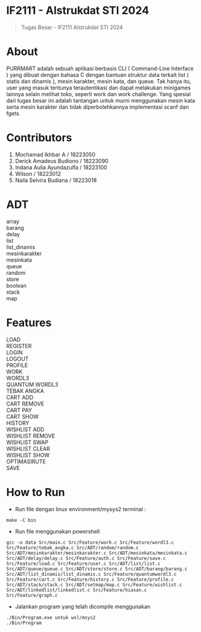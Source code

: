 # IF2111 - Alstrukdat STI 2024
> Tugas Besar - IF2111 Alstrukdat STI 2024

# About
PURRMART adalah sebuah aplikasi berbasis CLI ( Command-Line Interface ) yang dibuat dengan bahasa C dengan bantuan struktur data terkait list ( statis dan dinamis ), mesin karakter, mesin kata, dan queue. Tak hanya itu, user yang masuk tentunya terautentikasi dan dapat melakukan minigames lainnya selain melihat toko, seperti work dan work challenge. Yang spesial dari tugas besar ini adalah tantangan untuk murni menggunakan mesin kata serta mesin karakter dan tidak diperbolehkannya implementasi scanf dan fgets.

# Contributors
1. Mochamad Ikhbar A / 18223050
2. Derick Amadeus Budiono	/ 18223090
3. Indana Aulia Ayundazulfa	/ 18223100
4. Wilson	/ 18223012
5. Naila Selvira Budiana / 18223018

# ADT
array<br />
barang<br />
delay<br />
list<br />
list_dinamis<br />
mesinkarakter<br />
mesinkata<br />
queue<br />
random<br />
store<br />
boolean<br />
stack<br />
map<br />

# Features
LOAD<br />
REGISTER<br />
LOGIN<br />
LOGOUT<br />
PROFILE<br />
WORK<br />
WORDL3<br />
QUANTUM WORDL3<br />
TEBAK ANGKA<br />
CART ADD<br />
CART REMOVE<br />
CART PAY<br />
CART SHOW<br />
HISTORY<br />
WISHLIST ADD<br />
WISHLIST REMOVE<br />
WISHLIST SWAP<br />
WISHLIST CLEAR<br />
WISHLIST SHOW<br />
OPTIMASIRUTE<br />
SAVE<br />

# How to Run
- Run file dengan linux environment/mysys2 terminal :
```
make -C bin
```
- Run file menggunakan powershell
```
gcc -o data Src/main.c Src/Feature/work.c Src/Feature/wordl3.c Src/Feature/tebak_angka.c Src/ADT/random/random.c Src/ADT/mesinkarakter/mesinkarakter.c Src/ADT/mesinkata/mesinkata.c Src/ADT/delay/delay.c Src/Feature/auth.c Src/Feature/save.c Src/Feature/load.c Src/Feature/user.c Src/ADT/list/list.c Src/ADT/queue/queue.c Src/ADT/store/store.c Src/ADT/barang/barang.c Src/ADT/list_dinamis/list_dinamis.c Src/Feature/quantumwordl3.c Src/Feature/cart.c Src/Feature/history.c Src/Feature/profile.c Src/ADT/stack/stack.c Src/ADT/setmap/map.c Src/Feature/wishlist.c Src/ADT/linkedlist/linkedlist.c Src/Feature/hiasan.c Src/Feature/graph.c

```

- Jalankan program yang telah dicompile menggunakan
```
./Bin/Program.exe untuk wsl/msys2 
./Bin/Program
```

